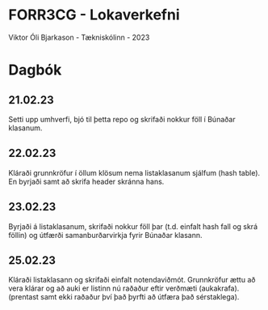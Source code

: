 # FORR3CG - Lokaverkefni
Viktor Óli Bjarkason - Tækniskólinn - 2023

# Dagbók

## 21.02.23

Setti upp umhverfi, bjó til þetta repo og skrifaði nokkur föll í Búnaðar klasanum.

## 22.02.23

Kláraði grunnkröfur í öllum klösum nema listaklasanum sjálfum (hash table). En byrjaði samt að skrifa header skránna hans.

## 23.02.23

Byrjaði á listaklasanum, skrifaði nokkur föll þar (t.d. einfalt hash fall og skrá föllin) og útfærði samanburðarvirkja fyrir Búnaðar klasann.

## 25.02.23

Kláraði listaklasann og skrifaði einfalt notendaviðmót. Grunnkröfur ættu að vera klárar og að auki er listinn nú raðaður eftir verðmæti (aukakrafa). (prentast samt ekki raðaður því það þyrfti að útfæra það sérstaklega).